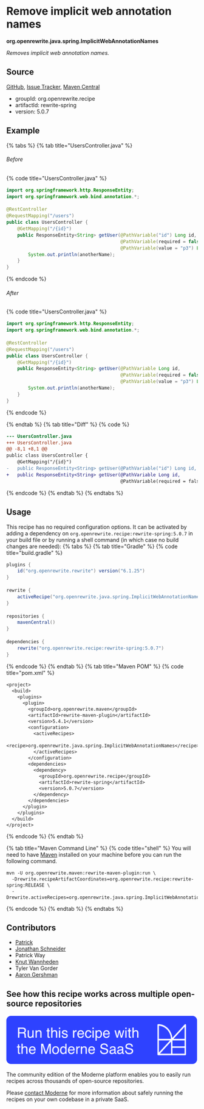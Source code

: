 # Remove implicit web annotation names

**org.openrewrite.java.spring.ImplicitWebAnnotationNames**

_Removes implicit web annotation names._

## Source

[GitHub](https://github.com/openrewrite/rewrite-spring/blob/main/src/main/java/org/openrewrite/java/spring/ImplicitWebAnnotationNames.java), [Issue Tracker](https://github.com/openrewrite/rewrite-spring/issues), [Maven Central](https://central.sonatype.com/artifact/org.openrewrite.recipe/rewrite-spring/5.0.7/jar)

* groupId: org.openrewrite.recipe
* artifactId: rewrite-spring
* version: 5.0.7

## Example


{% tabs %}
{% tab title="UsersController.java" %}

###### Before
{% code title="UsersController.java" %}
```java
import org.springframework.http.ResponseEntity;
import org.springframework.web.bind.annotation.*;

@RestController
@RequestMapping("/users")
public class UsersController {
    @GetMapping("/{id}")
    public ResponseEntity<String> getUser(@PathVariable("id") Long id,
                                          @PathVariable(required = false) Long p2,
                                          @PathVariable(value = "p3") Long anotherName) {
        System.out.println(anotherName);
    }
}
```
{% endcode %}

###### After
{% code title="UsersController.java" %}
```java
import org.springframework.http.ResponseEntity;
import org.springframework.web.bind.annotation.*;

@RestController
@RequestMapping("/users")
public class UsersController {
    @GetMapping("/{id}")
    public ResponseEntity<String> getUser(@PathVariable Long id,
                                          @PathVariable(required = false) Long p2,
                                          @PathVariable(value = "p3") Long anotherName) {
        System.out.println(anotherName);
    }
}
```
{% endcode %}

{% endtab %}
{% tab title="Diff" %}
{% code %}
```diff
--- UsersController.java
+++ UsersController.java
@@ -8,1 +8,1 @@
public class UsersController {
    @GetMapping("/{id}")
-   public ResponseEntity<String> getUser(@PathVariable("id") Long id,
+   public ResponseEntity<String> getUser(@PathVariable Long id,
                                          @PathVariable(required = false) Long p2,
```
{% endcode %}
{% endtab %}
{% endtabs %}


## Usage

This recipe has no required configuration options. It can be activated by adding a dependency on `org.openrewrite.recipe:rewrite-spring:5.0.7` in your build file or by running a shell command (in which case no build changes are needed): 
{% tabs %}
{% tab title="Gradle" %}
{% code title="build.gradle" %}
```groovy
plugins {
    id("org.openrewrite.rewrite") version("6.1.25")
}

rewrite {
    activeRecipe("org.openrewrite.java.spring.ImplicitWebAnnotationNames")
}

repositories {
    mavenCentral()
}

dependencies {
    rewrite("org.openrewrite.recipe:rewrite-spring:5.0.7")
}
```
{% endcode %}
{% endtab %}
{% tab title="Maven POM" %}
{% code title="pom.xml" %}
```markup
<project>
  <build>
    <plugins>
      <plugin>
        <groupId>org.openrewrite.maven</groupId>
        <artifactId>rewrite-maven-plugin</artifactId>
        <version>5.4.1</version>
        <configuration>
          <activeRecipes>
            <recipe>org.openrewrite.java.spring.ImplicitWebAnnotationNames</recipe>
          </activeRecipes>
        </configuration>
        <dependencies>
          <dependency>
            <groupId>org.openrewrite.recipe</groupId>
            <artifactId>rewrite-spring</artifactId>
            <version>5.0.7</version>
          </dependency>
        </dependencies>
      </plugin>
    </plugins>
  </build>
</project>
```
{% endcode %}
{% endtab %}

{% tab title="Maven Command Line" %}
{% code title="shell" %}
You will need to have [Maven](https://maven.apache.org/download.cgi) installed on your machine before you can run the following command.

```shell
mvn -U org.openrewrite.maven:rewrite-maven-plugin:run \
  -Drewrite.recipeArtifactCoordinates=org.openrewrite.recipe:rewrite-spring:RELEASE \
  -Drewrite.activeRecipes=org.openrewrite.java.spring.ImplicitWebAnnotationNames
```
{% endcode %}
{% endtab %}
{% endtabs %}

## Contributors
* [Patrick](mailto:patway99@gmail.com)
* [Jonathan Schneider](mailto:jkschneider@gmail.com)
* Patrick Way
* [Knut Wannheden](mailto:knut@moderne.io)
* Tyler Van Gorder
* [Aaron Gershman](mailto:aegershman@gmail.com)


## See how this recipe works across multiple open-source repositories

[![Moderne Link Image](/.gitbook/assets/ModerneRecipeButton.png)](https://app.moderne.io/recipes/org.openrewrite.java.spring.ImplicitWebAnnotationNames)

The community edition of the Moderne platform enables you to easily run recipes across thousands of open-source repositories.

Please [contact Moderne](https://moderne.io/product) for more information about safely running the recipes on your own codebase in a private SaaS.
